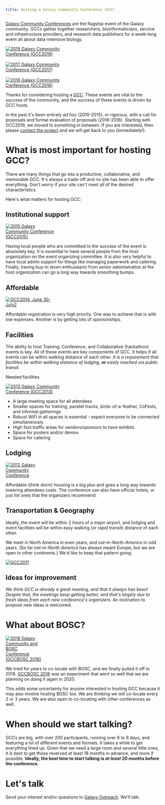 ```yaml
---
title: Hosting a Galaxy Community Conference (GCC)
---
```


<div class="alert alert-info trim-p">

[Galaxy Community Conferences](/gcc/) are the flagship event of the Galaxy community.  GCCs gather together researchers, bioinformaticians, service and infrastructure providers, and research data publishers for a week-long event all about data-intensive biology.

</div>

<div class="float-right">

[<img src="/events/gcc2019/gcc2019-logo-big.png" alt="2019 Galaxy Community Conference (GCC2019)" style="max-width: 180px" />](https://galaxyproject.org/gcc2019)<br /><br />
[<img src="/images/logos/GCC2107.png" alt="2017 Galaxy Community Conference (GCC2017)" style="max-width: 180px" />](https://gcc2017.sciencesconf.org/)<br /><br />
[<img class="float-right" src="/images/logos/GCC2016LogoBig.png" alt="2016 Galaxy Community Conference (GCC2016)" style="max-width: 180px" />](https://web.archive.org/web/http://gcc2016.iu.edu/)

</div>

Thanks for considering hosting a [GCC](/gcc/).  These events are vital to the success of the community, and the success of these events is driven by GCC hosts.

In the past it's been entirely *ad hoc* (2010-2015), or rigorous, with a call for proposals and formal evaluation of proposals (2016-2018).  Starting with GCC2019, we moved to something in between.  If you are interested, then please [contact the project](#lets-talk) and we will get back to you (immediately!).

# What is most important for hosting GCC?

There are many things that go into a productive, collaborative, and memorable GCC.  It's always a trade-off and no site has been able to offer everything.  Don't worry if your site can't meet all of the desired characteristics.

Here's what matters for hosting GCC:

## Institutional support

<div class="clearfix"></div>

[<img class="float-right" src="/images/logos/GCC2015LogoWide600.png" alt="2015 Galaxy Community Conference (GCC2015)" style="max-width: 160px" />](http://gcc2015.tsl.ac.uk/)

Having local people who are committed to the success of the event is absolutely key.  It is essential to have several people from the host organization on the event organizing committee.  It is also very helpful to have local admin support for things like managing paperwork and catering.  Finally, having buy-in (even enthusiasm) from senior administration at the host organization can go a long way towards smoothing bumps.

## Affordable

[<img class="float-right" src="/images/logos/GCC2014LogoWide200.png" alt="GCC2014, June 30-July2" style="max-width: 175px" />](/events/gcc2014/)

Affordable registration is very high priority.  One way to achieve that is with low expenses.  Another is by getting lots of sponsorships.

## Facilities

The ability to host Training, Conference, and Collaborative (hackathon) events is key.  All of these events are key components of GCC.  It helps if all events can be within walking distance of each other. *It is a requirement that facilities be within walking distance of lodging, **or** easily reached via public transit.*

Needed facilities

[<img class="float-right" src="/images/logos/GCC2013Logo200.png" alt="2013 Galaxy Community Conference (GCC2013)" style="max-width: 180px" />](/events/gcc2013/)

  - A large meeting space for all attendees
  - Smaller spaces for training, parallel tracks, birds-of-a-feather, CoFests, and informal gatherings
  - Robust WiFi in all spaces is essential - expect everyone to be connected simultaneously
  - High foot traffic areas for vendors/sponsors to have exhibits
  - Space for posters and/or demos
  - Space for catering

## Lodging

[<img class="float-right" src="/images/galaxy-logos/GCC2012Logo200.png" alt="2012 Galaxy Community Conference" style="max-width: 150px" />](/events/gcc2012/)

Affordable (think dorm) housing is a big plus and goes a long way towards lowering attendees costs.  The conference can also have official hotels, or just list ones that the organizers recommend.

## Transportation & Geography

Ideally, the event will be within 2 hours of a major airport, and lodging and event facilities will be within easy walking (or rapid transit) distance of each other.

We meet in North America in even years, and *not-in-North-America* in odd years.  (So far *not-in-North-America* has always meant Europe, but we are open to other continents.)  We'd like to keep that pattern going.

[<img class="float-right" src="/events/GCC2011Logo400.png" alt="GCC2011" style="max-width: 200px" />](/events/gcc2011/) 

## Ideas for improvement

*We think GCC is already a great meeting, and that it always has been!  Despite that, the meetings keep getting better, and that's largely due to fresh ideas from each new conference's organizers.*  An inclination to propose new ideas is welcomed.

# What about BOSC?

[<img class="float-left" src="/images/logos/gcc-bosc-2018-logo-300.png" alt="2018 Galaxy Community and BOSC  Conference (GCCBOSC 2018)" style="max-width: 120px" />](https://gccbosc2018.sched.com/)

We tried for years to co-locate with BOSC, and we finally pulled it off in 2018. [GCCBOSC 2018](https://gccbosc2018.sched.com/) was an experiment that went so well that we are planning on doing it again in 2020.

This adds some uncertainty for anyone interested in hosting GCC because it may also involve hosting BOSC too.  We are thinking we will co-locate every 2 or 3 years.  We are also open to co-locating with other conferences as well.

# When should we start talking?

GCCs are big, with over 200 participants, running over 6 to 8 days, and featuring a lot of different events and formats.  It takes a while to get everything lined up. Given that we need a large room and several little ones, it is best to get those reserved at least 18 months in advance, and more if possible.  **Ideally, the best time to start talking is *at least* 20 months before the conference.**

# Let's talk

 Send your interest and/or questions to [Galaxy Outreach](mailto:outreach@galaxyproject.org).  We'll talk.

